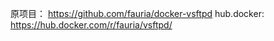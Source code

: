 
原项目： https://github.com/fauria/docker-vsftpd
hub.docker: https://hub.docker.com/r/fauria/vsftpd/   


